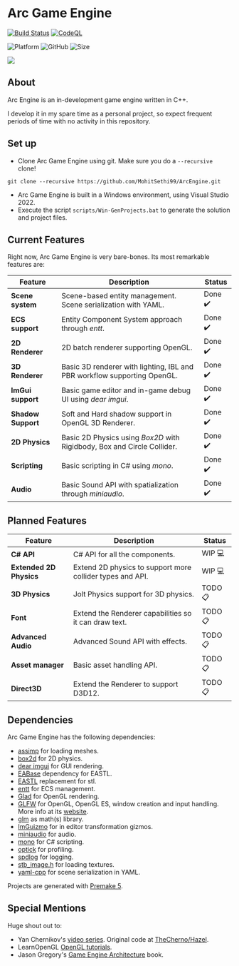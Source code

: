 # Arc Game Engine

[![Build Status](https://github.com/MohitSethi99/ArcEngine/workflows/build/badge.svg)](https://github.com/MohitSethi99/ArcEngine/actions?workflow=build)
[![CodeQL](https://github.com/MohitSethi99/ArcEngine/workflows/CodeQL/badge.svg)](https://github.com/MohitSethi99/ArcEngine/actions?workflow=CodeQL)

![Platform](https://img.shields.io/badge/platform-Windows-blue?style=flat-square)
![GitHub](https://img.shields.io/github/license/MohitSethi99/ArcEngine?color=blue&style=flat-square)
![Size](https://img.shields.io/github/repo-size/MohitSethi99/ArcEngine?style=flat-square)

![](https://github.com/MohitSethi99/ArcEngine/blob/main/.github/resources/Sponza.png)

## About

Arc Engine is an in-development game engine written in C++.

I develop it in my spare time as a personal project, so expect frequent periods of time with no activity in this repository.

## Set up

- Clone Arc Game Engine using git. Make sure you do a ```--recursive``` clone!
```
git clone --recursive https://github.com/MohitSethi99/ArcEngine.git
```
- Arc Game Engine is built in a Windows environment, using Visual Studio 2022.
- Execute the script `scripts/Win-GenProjects.bat` to generate the solution and project files.

## Current Features

Right now, Arc Game Engine is very bare-bones. Its most remarkable features are:

| Feature               | Description                                                              | Status   |
| -------               | -----------                                                              | ------   |
| **Scene system**      | Scene-based entity management. Scene serialization with YAML.            | Done ✔️ |
| **ECS support**       | Entity Component System approach through *entt*.                         | Done ✔️ |
| **2D Renderer**       | 2D batch renderer supporting OpenGL.                                     | Done ✔️ |
| **3D Renderer**       | Basic 3D renderer with lighting, IBL and PBR workflow supporting OpenGL. | Done ✔️ |
| **ImGui support**     | Basic game editor and in-game debug UI using *dear imgui*.               | Done ✔️ |
| **Shadow Support**    | Soft and Hard shadow support in OpenGL 3D Renderer.                      | Done ✔️ |
| **2D Physics**        | Basic 2D Physics using *Box2D* with Rigidbody, Box and Circle Collider.	 | Done ✔️ |
| **Scripting**         | Basic scripting in C# using *mono*.                                      | Done ✔️ |
| **Audio**             | Basic Sound API with spatialization through *miniaudio*.                 | Done ✔️ |

## Planned Features

| Feature                | Description                                               | Status   |
| -------                | -----------                                               | ------   |
| **C# API**             | C# API for all the components.                            | WIP 💻  |
| **Extended 2D Physics**| Extend 2D physics to support more collider types and API. | WIP 💻  |
| **3D Physics**         | Jolt Physics support for 3D physics.                      | TODO 📋 |
| **Font**               | Extend the Renderer capabilities so it can draw text.     | TODO 📋 |
| **Advanced Audio**     | Advanced Sound API with effects.                          | TODO 📋 |
| **Asset manager**      | Basic asset handling API.                                 | TODO 📋 |
| **Direct3D**           | Extend the Renderer to support D3D12.                     | TODO 📋 |

## Dependencies

Arc Game Engine has the following dependencies:

  - [assimp](https://github.com/assimp/assimp) for loading meshes.
  - [box2d](https://github.com/erincatto/box2d.git) for 2D physics.
  - [dear imgui](https://github.com/ocornut/imgui) for GUI rendering.
  - [EABase](https://github.com/electronicarts/EABase) dependency for EASTL.
  - [EASTL](https://github.com/electronicarts/EASTL) replacement for stl.
  - [entt](https://github.com/skypjack/entt) for ECS management.
  - [Glad](https://glad.dav1d.de) for OpenGL rendering.
  - [GLFW](https://github.com/glfw/glfw) for OpenGL, OpenGL ES, window creation and input handling. More info at its [website](https://www.glfw.org/).
  - [glm](https://github.com/g-truc//glm) as math(s) library.
  - [ImGuizmo](https://github.com/CedricGuillemet/ImGuizmo) for in editor transformation gizmos.
  - [miniaudio](https://github.com/mackron/miniaudio) for audio.
  - [mono](https://github.com/mono/mono) for C# scripting.
  - [optick](https://github.com/bombomby/optick) for profiling.
  - [spdlog](https://github.com/gabime/spdlog) for logging.
  - [stb_image.h](https://github.com/nothings/stb) for loading textures.
  - [yaml-cpp](https://github.com/jbeder/yaml-cpp) for scene serialization in YAML.

Projects are generated with [Premake 5](https://github.com/premake/premake-core/releases).

## Special Mentions

Huge shout out to:

  - Yan Chernikov's [video series](https://www.youtube.com/playlist?list=PLlrATfBNZ98dC-V-N3m0Go4deliWHPFwT). Original code at [TheCherno/Hazel](https://github.com/TheCherno/Hazel).
  - LearnOpenGL [OpenGL tutorials](https://learnopengl.com).
  - Jason Gregory's [Game Engine Architecture](https://www.gameenginebook.com) book.
  
